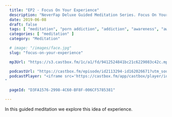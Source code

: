 ```yaml
---
  title: "EP2 - Focus On Your Experience"
  description: "NeverFap Deluxe Guided Meditation Series. Focus On Your Experience"
  date: 2019-06-08
  draft: false
  tags: [ "meditation", "porn addiction", "addiction", "awareness", "awareness exercises", "perspective", "nofap", "neverfap", "neverfap deluxe" ]
  categories: [ "meditation" ]
  category: "Meditation"

  # image: "/images/face.jpg"
  slug: "focus-on-your-experience"

  mp3Url: "https://s3.castbox.fm/1c/a1/fd/9412524841bc21c6229083c42c.mp3"

  podcastUrl: "https://castbox.fm/episode/id2113294-id162026671?utm_source=podcaster&utm_medium=dlink&utm_campaign=e_162026671&utm_content=EP2%20-%20Focus%20On%20Your%20Experience-CastBox_FM"
  podcastPlayer: "<iframe src='https://castbox.fm/app/castbox/player/id2113294/id162026671?v=8.0.190531&autoplay=0' frameborder='0' width='100%' height='300'></iframe>
"

  pageId: "D3FA1576-2998-4C60-BF8F-006CF5785381"

---
```


In this guided meditation we explore this idea of experience.


<!-- Focus on your conscious experience -->
<!--
## Script

Hello, and welcome to the NeverFap Deluxe Guided Meditation series.

My name is Julius Reade and today we are going to focus on what our mind is currently experiencing, right in this very moment.

So for this exercise, I want you to let go of your thoughts and worries, and feel relaxed.

Relaxed, within your body.

Relaxed, within your own mind.

Preferably sitting in a comfortable position.

I also want you to leave your eyes open, so you can remain as aware as possible.

Essentially, what I want you to do for this exercise, is to observe what you, as an individual, is currently experiencing in this very moment.

You may want to observe the light that is currently making contact with your eyes.

You may want to observe the sensations your body is currently feeling.

You may even want to focus your attention on the intonation of your breath.

How you decide to observe your experience is entirely up to you.


There is nothing to question. Nothing to think about.

All we are doing is observing your current experience.



So what exactly does it mean to experience something?

Are you currently experiencing something right now?

Does experiencing require effort?

Are you struggling to experience life right in this very moment, or is that the experience itself?

All things to consider about, while you practice gauging your experience.



If you are having difficulty focusing on your experience, that's okay.

Just gently remind yourself of what we are trying to achieve here.

Which is focus on what we are currently experiencing right now.

Perhaps it's an emotional experience.

Perhaps, it's a thoughtless, calm experience.

Perhaps your mind is actually racing, right now.

If so, that's okay.

We are not here to judge, or necessarily react to our experience.

But instead, let's focus our attention back to our senses.

Remaining calm.

Without thought.

Without expectation.

And I’ll let you continue to do this within your own time.


If you find yourself wandering off again, that’s okay. Just gently remind yourself to continue observing.

And continue to truly notice what your body is sensing.


And that brings us to the end of today's session. Thank you for listening. I wish you best of luck with your day. This has been. The neverfap Deluxe Guided meditation series.
 -->




<!-- SOME LEFT OVER MATERIAL FOR CLOUD OF SENSATION -->

<!--

An interesting thing to think about, is where these sensations may be coming from.

Is there a single source where these feelings originate?

Is it possible to feel multiple senses at the same time?

Personally speaking, it helps me to visualise my own feelings as a cloud of sensation.

Which is to say that there is no seperate body or mind, so-to-speak.

Instead, there is merely a cloud of sensation from which I am experiencing myself.

Just an interesting take on this exercise,something to think about, as you practice this exercise. -->


<!--
If you are having difficulty observing your senses, then perhaps you're struggling with this concept of observation.

An important thing to note about observation, is that it's the opposite to thinking.

Because when you are thinking, it means you're not engaged with your senses.

Which in other words, is to say that it is impossible to effectively think and sense at the same time.

Of course, the purpose of this exercise is to develop our skills of observation.

Because it is a skill many of us have not spent time developing.

Especially if you are the kind of person who tends to over-think and has difficulty remaining calm and focused. -->



<!--
If you find your mind wandering off during this exercise, then just gently remind yourself to continue observing.

Observe what your body is feeling and sensing.

Observe the calmness you may be feeling.

Observe the sensations interacting with your mind.
 -->

